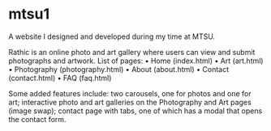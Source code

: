 # mtsu1
A website I designed and developed during my time at MTSU.

Rathic is an online photo and art gallery where users can view and submit photographs and artwork. 
List of pages:
•	Home (index.html)
•	Art (art.html)
•	Photography (photography.html)
•	About (about.html)
•	Contact (contact.html)
•	FAQ (faq.html)

Some added features include: two carousels, one for photos and one for art; interactive photo and art galleries on the 
Photography and Art pages (image swap); contact page with tabs, one of which has a modal that opens the contact form.
